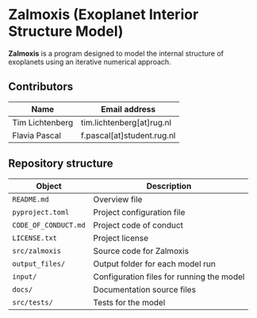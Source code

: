 # Zalmoxis (Exoplanet Interior Structure Model)

**Zalmoxis** is a program designed to model the internal structure of exoplanets using an iterative numerical approach.

## Contributors

| Name  | Email address |
| -     | -             |
Tim Lichtenberg         | tim.lichtenberg[at]rug.nl |
Flavia Pascal      | f.pascal[at]student.rug.nl |

## Repository structure

| Object                | Description                                               |
| -                     | -                                                         |
| `README.md`           | Overview file                                             |
| `pyproject.toml`	   | Project configuration file                                |
| `CODE_OF_CONDUCT.md`  | Project code of conduct                                   |
| `LICENSE.txt`         | Project license                                           |
| `src/zalmoxis`         | Source code for Zalmoxis                                |
| `output_files/`             | Output folder for each model run          |
| `input/`              | Configuration files for running the model         |
| `docs/`		   | Documentation source files                                |
| `src/tests/`           | Tests for the model  |

